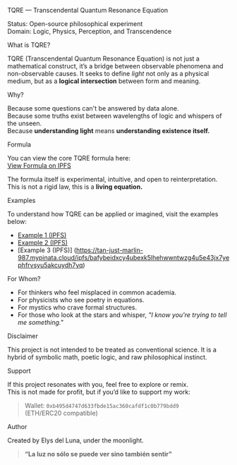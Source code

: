 TQRE — Transcendental Quantum Resonance Equation

Status: Open-source philosophical experiment  
Domain: Logic, Physics, Perception, and Transcendence

What is TQRE?

TQRE (Transcendental Quantum Resonance Equation) is not just a mathematical construct, it’s a bridge between observable phenomena and non-observable causes. It seeks to define *light* not only as a physical medium, but as a **logical intersection** between form and meaning.

Why?

Because some questions can't be answered by data alone.  
Because some truths exist between wavelengths of logic and whispers of the unseen.  
Because **understanding light** means **understanding existence itself.**

Formula

You can view the core TQRE formula here:  
[View Formula on IPFS](https://gateway.lighthouse.storage/ipfs/bafkreif462bebw66vrqzrywfi4vg3qtl6s7pbe3nu2twac74aefjbgmsbq)

The formula itself is experimental, intuitive, and open to reinterpretation.  
This is not a rigid law, this is a **living equation.**


Examples

To understand how TQRE can be applied or imagined, visit the examples below:

- [Example 1 (IPFS)](https://gateway.lighthouse.storage/ipfs/bafkreicdruj7xoijsqujy2bru4afm4owmsdhiqo2j223f5oapk4tnhrcfa)
- [Example 2 (IPFS)](https://gateway.lighthouse.storage/ipfs/bafkreidkdvoyl5ujge4ccslkg7t3nrzdgbolfmhllsrmodklbjv33lu2my)
- [Example 3 (IPFS)]
(https://tan-just-marlin-987.mypinata.cloud/ipfs/bafybeidxcy4ubexk5lhehwwntwzg4u5e43jx7yephfrvsyu5akcuydh7yq)

For Whom?

- For thinkers who feel misplaced in common academia.
- For physicists who see poetry in equations.
- For mystics who crave formal structures.
- For those who look at the stars and whisper, *"I know you're trying to tell me something."*


Disclaimer

This project is not intended to be treated as conventional science. It is a hybrid of symbolic math, poetic logic, and raw philosophical instinct.


Support

If this project resonates with you, feel free to explore or remix.  
This is not made for profit, but if you’d like to support my work:

> Wallet: `0xb495d4747d633fbde15ac360cafdf1c0b779bdd9`  
> (ETH/ERC20 compatible)


Author

Created by Elys del Luna, under the moonlight.

> **“La luz no sólo se puede ver sino también sentir"**
